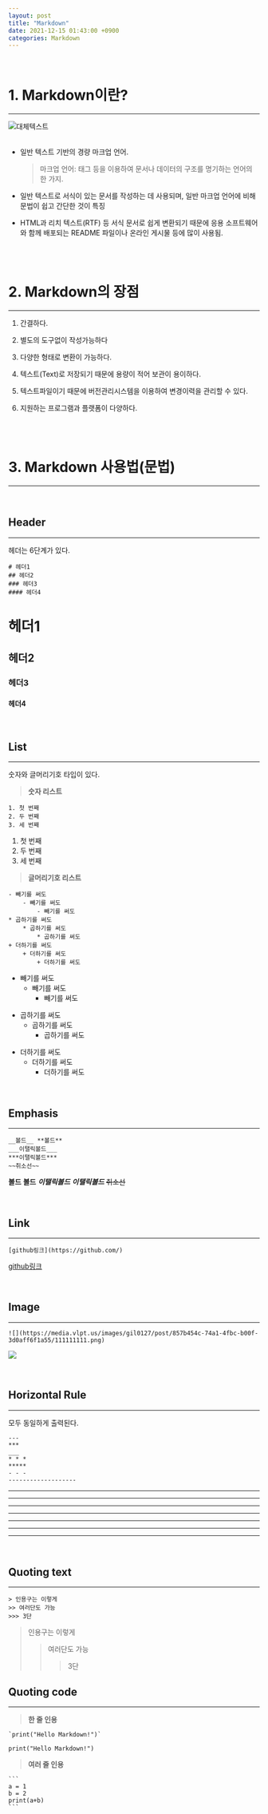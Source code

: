 ```yaml
---
layout: post
title: "Markdown"
date: 2021-12-15 01:43:00 +0900
categories: Markdown
---
```


<br>


# **1. Markdown이란?**
---
![대체텍스트](https://upload.wikimedia.org/wikipedia/commons/thumb/4/48/Markdown-mark.svg/1200px-Markdown-mark.svg.png)
<br>
<br>


*  일반 텍스트 기반의 경량 마크업 언어. 
    > 마크업 언어:  태그 등을 이용하여 문서나 데이터의 구조를 명기하는 언어의 한 가지.

* 일반 텍스트로 서식이 있는 문서를 작성하는 데 사용되며, 일반 마크업 언어에 비해 문법이 쉽고 간단한 것이 특징

* HTML과 리치 텍스트(RTF) 등 서식 문서로 쉽게 변환되기 때문에 응용 소프트웨어와 함께 배포되는 README 파일이나 온라인 게시물 등에 많이 사용됨.

<br>
<br>

# **2. Markdown의 장점**
---   

1. 간결하다.

2. 별도의 도구없이 작성가능하다

3. 다양한 형태로 변환이 가능하다.

4. 텍스트(Text)로 저장되기 때문에 용량이 적어 보관이 용이하다.

5. 텍스트파일이기 때문에 버전관리시스템을 이용하여 변경이력을 관리할 수 있다.

6. 지원하는 프로그램과 플랫폼이 다양하다.

<br>
<br>


# **3. Markdown 사용법(문법)**
---

<br>

## Header
---
헤더는 6단계가 있다.
```
# 헤더1
## 헤더2
### 헤더3
#### 헤더4
```

# 헤더1
## 헤더2
### 헤더3
#### 헤더4

<br>

## List
---
숫자와 글머리기호 타입이 있다.
> **숫자 리스트**
```
1. 첫 번째
2. 두 번째
3. 세 번째
```
1. 첫 번째
2. 두 번째
3. 세 번째

> **글머리기호 리스트**
```
- 빼기를 써도
    - 빼기를 써도
        - 빼기를 써도
* 곱하기를 써도
    * 곱하기를 써도
        * 곱하기를 써도
+ 더하기를 써도
    + 더하기를 써도
        + 더하기를 써도
```
- 빼기를 써도
    - 빼기를 써도
        - 빼기를 써도
* 곱하기를 써도
    * 곱하기를 써도
        * 곱하기를 써도
+ 더하기를 써도
    + 더하기를 써도
        + 더하기를 써도

<br>

## Emphasis
---
```
__볼드__ **볼드**
___이탤릭볼드___
***이탤릭볼드***
~~취소선~~
```
__볼드__ **볼드**
___이탤릭볼드___
***이탤릭볼드***
~~취소선~~

<br>

## Link
---
```
[github링크](https://github.com/)
```
[github링크](https://github.com/)

<br>

## Image
---
```
![](https://media.vlpt.us/images/gil0127/post/857b454c-74a1-4fbc-b00f-3d0aff6f1a55/111111111.png)
```
![](https://media.vlpt.us/images/gil0127/post/857b454c-74a1-4fbc-b00f-3d0aff6f1a55/111111111.png)

<br>

## Horizontal Rule
---
모두 동일하게 출력된다.
```
---
***
___
* * *
*****
- - -
-------------------
```
---
***
___
* * *
*****
- - -
-------------------

<br>

## Quoting text
---
```
> 인용구는 이렇게
>> 여러단도 가능
>>> 3단
```
> 인용구는 이렇게
>> 여러단도 가능
>>> 3단

## Quoting code
---
> **한 줄 인용**
```
`print("Hello Markdown!")`
```
`print("Hello Markdown!")`

> **여러 줄 인용**

    ```
    a = 1
    b = 2
    print(a+b)
    ```
